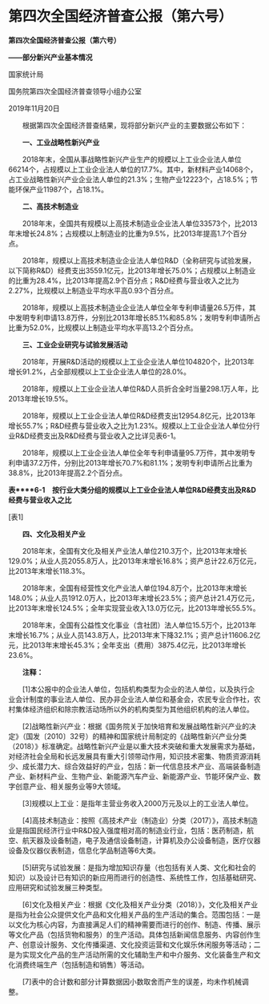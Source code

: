# 第四次全国经济普查公报（第六号）

**第四次全国经济普查公报（第六号）**

**——部分新兴产业基本情况**

国家统计局

国务院第四次全国经济普查领导小组办公室

2019年11月20日

　　根据第四次全国经济普查结果，现将部分新兴产业的主要数据公布如下：

　　**一、工业战略性新兴产业**

　　2018年末，全国从事战略性新兴产业生产的规模以上工业企业法人单位66214个，占规模以上工业企业法人单位的17.7%。其中，新材料产业14068个，占工业战略性新兴产业企业法人单位的21.3%；生物产业12223个，占18.5%；节能环保产业11987个，占18.1%。

　　**二、高技术制造业**

　　2018年末，全国共有规模以上高技术制造业企业法人单位33573个，比2013年末增长24.8%；占规模以上制造业的比重为9.5%，比2013年提高1.7个百分点。

　　2018年，规模以上高技术制造业企业法人单位R&D（全称研究与试验发展，以下简称R&D）经费支出3559.1亿元，比2013年增长75.0%；占规模以上制造业的比重为28.4%，比2013年提高2.9个百分点；R&D经费与营业收入之比为2.27%，比规模以上制造业平均水平高0.93个百分点。

　　2018年，规模以上高技术制造业企业法人单位全年专利申请量26.5万件，其中发明专利申请13.8万件，分别比2013年增长85.1%和85.8%；发明专利申请所占比重为52.0%，比规模以上制造业平均水平高13.2个百分点。

　　**三、工业企业研究与试验发展活动**

　　2018年，开展R&D活动的规模以上工业企业法人单位104820个，比2013年增长91.2%，占全部规模以上工业企业法人单位的28.0%。

　　2018年，规模以上工业企业法人单位R&D人员折合全时当量298.1万人年，比2013年增长19.5%。

　　2018年，规模以上工业企业法人单位R&D经费支出12954.8亿元，比2013年增长55.7%；R&D经费与营业收入之比为1.23%。规模以上工业企业法人单位分行业R&D经费支出及R&D经费与营业收入之比详见表6-1。

　　2018年，规模以上工业企业法人单位全年专利申请量95.7万件，其中发明专利申请37.2万件，分别比2013年增长70.7%和81.1%；发明专利申请所占比重为38.8%，比2013年提高2.2个百分点。

**表****6-1**　**按行业大类分组的规模以上工业企业法人单位****R&D****经费支出及****R&D****经费与营业收入之比**

\[表1\]

　　**四、文化及相关产业**

　　2018年末，全国有文化及相关产业法人单位210.3万个，比2013年末增长129.0%；从业人员2055.8万人，比2013年末增长16.8%；资产总计22.6万亿元，比2013年末增长118.3%。

　　2018年末，全国有经营性文化产业法人单位194.8万个，比2013年末增长148.0%；从业人员1912.0万人，比2013年末增长23.5%；资产总计21.4万亿元，比2013年末增长124.5%；全年实现营业收入13.0万亿元，比2013年增长55.5%。

　　2018年末，全国有公益性文化事业（含社团）法人单位15.5万个，比2013年末增长16.7%；从业人员143.8万人，比2013年末下降32.1%；资产总计11606.2亿元，比2013年末增长45.3%；全年支出（费用）3875.4亿元，比2013年增长23.6%。

　　**注释：**

　　\[1\]本公报中的企业法人单位，包括机构类型为企业的法人单位，以及执行企业会计制度的事业法人单位、民办非企业法人单位和基金会，农民专业合作社，农村集体经济组织和除宗教活动场所以外的机构类型为其他组织机构的法人单位。

　　\[2\]战略性新兴产业：根据《国务院关于加快培育和发展战略性新兴产业的决定》（国发〔2010〕32号）的精神和国家统计局制定的《战略性新兴产业分类（2018）》标准确定。战略性新兴产业是以重大技术突破和重大发展需求为基础，对经济社会全局和长远发展具有重大引领带动作用，知识技术密集、物质资源消耗少、成长潜力大、综合效益好的产业，包括：新一代信息技术产业、高端装备制造产业、新材料产业、生物产业、新能源汽车产业、新能源产业、节能环保产业、数字创意产业、相关服务业等9大领域。

　　\[3\]规模以上工业：是指年主营业务收入2000万元及以上的工业法人单位。

　　\[4\]高技术制造业：按照《高技术产业（制造业）分类（2017）》，高技术制造业是指国民经济行业中R&D投入强度相对高的制造业行业，包括：医药制造，航空、航天器及设备制造，电子及通信设备制造，计算机及办公设备制造，医疗仪器设备及仪器仪表制造，信息化学品制造等6大类。

　　\[5\]研究与试验发展：是指为增加知识存量（也包括有关人类、文化和社会的知识）以及设计已有知识的新应用而进行的创造性、系统性工作，包括基础研究、应用研究和试验发展三种类型。

　　\[6\]文化及相关产业：根据《文化及相关产业分类（2018）》，文化及相关产业是指为社会公众提供文化产品和文化相关产品的生产活动的集合。范围包括：一是以文化为核心内容，为直接满足人们的精神需要而进行的创作、制造、传播、展示等文化产品（包括货物和服务）的生产活动。具体包括新闻信息服务、内容创作生产、创意设计服务、文化传播渠道、文化投资运营和文化娱乐休闲服务等活动；二是为实现文化产品的生产活动所需的文化辅助生产和中介服务、文化装备生产和文化消费终端生产（包括制造和销售）等活动。

　　\[7\]表中的合计数和部分计算数据因小数取舍而产生的误差，均未作机械调整。